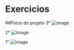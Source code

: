 # Exercicios

##Fotos do projeto
3° ![image](https://user-images.githubusercontent.com/56355339/155450566-6d70940b-c614-48f6-894e-b36335bb6bb8.png)


2° ![image](https://user-images.githubusercontent.com/56355339/155450619-e2137696-5d19-4cd5-ad0a-261f0661bfcf.png)


1° ![image](https://user-images.githubusercontent.com/56355339/155450467-731994a6-fd25-40ba-a47e-8792ff080b39.png)
